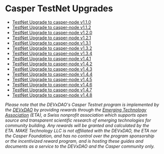 # Casper TestNet Upgrades

- [TestNet Upgrade to casper-node v1.1.0](upgrade-1_1_0.md)
- [TestNet Upgrade to casper-node v1.1.2](upgrade-1_1_2.md)
- [TestNet Upgrade to casper-node v1.2.0](upgrade-1_2_0.md)
- [TestNet Upgrade to casper-node v1.2.1](upgrade-1_2_1.md)
- [TestNet Upgrade to casper-node v1.3.1](upgrade-1_3_1.md)
- [TestNet Upgrade to casper-node v1.3.2](upgrade-1_3_2.md)
- [TestNet Upgrade to casper-node v1.3.4](upgrade-1_3_4.md)
- [TestNet Upgrade to casper-node v1.4.1](upgrade-1_4_1.md)
- [TestNet Upgrade to casper-node v1.4.2](upgrade-1_4_2.md)
- [TestNet Upgrade to casper-node v1.4.3](upgrade-1_4_3.md)
- [TestNet Upgrade to casper-node v1.4.4](upgrade-1_4_4.md)
- [TestNet Upgrade to casper-node v1.4.5](upgrade-1_4_5.md)
- [TestNet Upgrade to casper-node v1.4.6](upgrade-1_4_6.md)
- [TestNet Upgrade to casper-node v1.4.7](upgrade-1_4_7.md)
- [TestNet Upgrade to casper-node v1.4.8](upgrade-1_4_8.md)


_Please note that the DEVxDAO's Casper Testnet program is implemented by the [DEVxDAO](https://devxdao.com) by providing rewards 
through the [Emerging Technology Association](https://www.emergingte.ch) (ETA), a Swiss nonprofit association which supports open source 
and transparent scientific research of emerging technologies for community building. 
Any rewards will be granted and calculated by the ETA. MAKE Technology LLC is not affiliated
with the DEVxDAO, the ETA nor the Casper Foundation, and has no control over the program sponsorship or the incentivized
reward program, and is hosting these guides and documents as a service to the DEVxDAO and the Casper community only._



